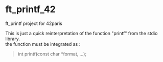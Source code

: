 # ft_printf_42
ft_printf project for 42paris

This is just a quick reinterpretation of the function "printf" from the stdio library. \
the function must be integrated as : 
  >int printf(const char *format, ...);
